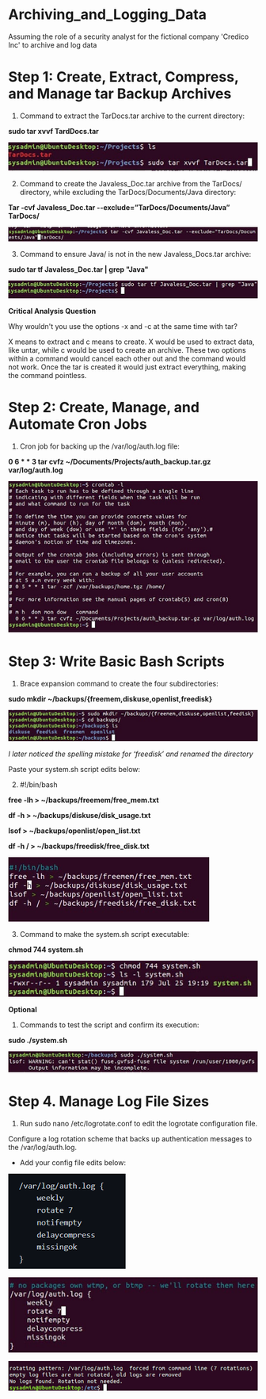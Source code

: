 # Archiving_and_Logging_Data
Assuming the role of a security analyst for the fictional company 'Credico Inc' to archive and log data

# Step 1: Create, Extract, Compress, and Manage tar Backup Archives

1. Command to extract the TarDocs.tar archive to the current directory:

**sudo tar xvvf TardDocs.tar**

![name-of-you-image](https://github.com/ldover29/Archiving_and_Logging_Data/blob/2ac757055a1c93e8cece1a0794b2ddb0588c6f8f/Images/step%201%201.jpg)

2. Command to create the Javaless_Doc.tar archive from the TarDocs/ directory, while excluding the TarDocs/Documents/Java directory:

**Tar -cvf Javaless_Doc.tar --exclude=”TarDocs/Documents/Java” TarDocs/**

![name-of-you-image](https://github.com/ldover29/Archiving_and_Logging_Data/blob/2edf9ef2e62fb2d623abfad43ca5ba4ade85228c/Images/step%201%202.jpg)

3. Command to ensure Java/ is not in the new Javaless_Docs.tar archive: 

**sudo tar tf Javaless_Doc.tar | grep "Java"**

![name-of-you-image](https://github.com/ldover29/Archiving_and_Logging_Data/blob/0c00015d3f4fb244f584be1c45cbf133b89e9f94/Images/step%201%203.jpg)

**Critical Analysis Question**

Why wouldn't you use the options -x and -c at the same time with tar?

X means to extract and c means to create. X would be used to extract data, like untar, while c would be used to create an archive. These two options within a command would cancel each other out and the command would not work. Once the tar is created it would just extract everything, making the command pointless.

# Step 2: Create, Manage, and Automate Cron Jobs

1. Cron job for backing up the /var/log/auth.log file:

**0 6 * * 3 tar cvfz ~/Documents/Projects/auth_backup.tar.gz var/log/auth.log**

![name-of-you-image](https://github.com/ldover29/Archiving_and_Logging_Data/blob/2edf9ef2e62fb2d623abfad43ca5ba4ade85228c/Images/Step%202%201.jpg)

# Step 3: Write Basic Bash Scripts

1. Brace expansion command to create the four subdirectories:

**sudo mkdir ~/backups/{freemem,diskuse,openlist,freedisk}**

![name-of-you-image](https://github.com/ldover29/Archiving_and_Logging_Data/blob/2edf9ef2e62fb2d623abfad43ca5ba4ade85228c/Images/step%203%201.jpg)

*I later noticed the spelling mistake for ‘freedisk’ and renamed the directory*

Paste your system.sh script edits below:

2. #!/bin/bash

**free -lh > ~/backups/freemem/free_mem.txt**

**df -h > ~/backups/diskuse/disk_usage.txt**

**lsof > ~/backups/openlist/open_list.txt**

**df -h / > ~/backups/freedisk/free_disk.txt**

![name-of-you-image](https://github.com/ldover29/Archiving_and_Logging_Data/blob/2edf9ef2e62fb2d623abfad43ca5ba4ade85228c/Images/step%203%202.jpg)

3. Command to make the system.sh script executable: 

**chmod 744 system.sh**

![name-of-you-image](https://github.com/ldover29/Archiving_and_Logging_Data/blob/2edf9ef2e62fb2d623abfad43ca5ba4ade85228c/Images/step%203%203.jpg)

**Optional**

1. Commands to test the script and confirm its execution: 

**sudo ./system.sh**

![name-of-you-image](https://github.com/ldover29/Archiving_and_Logging_Data/blob/2edf9ef2e62fb2d623abfad43ca5ba4ade85228c/Images/optional.jpg)

# Step 4. Manage Log File Sizes

1. Run sudo nano /etc/logrotate.conf to edit the logrotate configuration file.

Configure a log rotation scheme that backs up authentication messages to the /var/log/auth.log.

- Add your config file edits below:

![name-of-you-image](https://github.com/ldover29/Archiving_and_Logging_Data/blob/e023b60543625a050d1359611f1be8883db443a8/Images/config%20file%20var.png)

![name-of-you-image](https://github.com/ldover29/Archiving_and_Logging_Data/blob/2edf9ef2e62fb2d623abfad43ca5ba4ade85228c/Images/step%204a.jpg)

![name-of-you-image](https://github.com/ldover29/Archiving_and_Logging_Data/blob/2edf9ef2e62fb2d623abfad43ca5ba4ade85228c/Images/step%204b.png)

